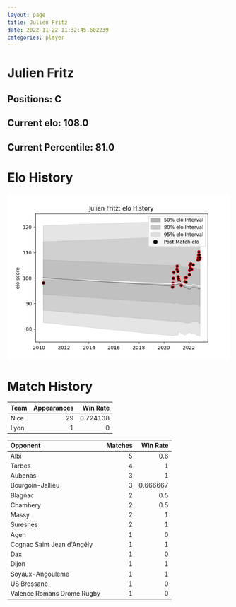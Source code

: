 ```yaml
---  
layout: page  
title: Julien Fritz  
date: 2022-11-22 11:32:45.602239  
categories: player  
---
```

# Julien Fritz

## Positions: C

## Current elo: 108.0

## Current Percentile: 81.0

# Elo History


![elo history](history_JulienFritz.png)
# Match History


| Team   |   Appearances |   Win Rate |
|:-------|--------------:|-----------:|
| Nice   |            29 |   0.724138 |
| Lyon   |             1 |   0        |

| Opponent                   |   Matches |   Win Rate |
|:---------------------------|----------:|-----------:|
| Albi                       |         5 |   0.6      |
| Tarbes                     |         4 |   1        |
| Aubenas                    |         3 |   1        |
| Bourgoin-Jallieu           |         3 |   0.666667 |
| Blagnac                    |         2 |   0.5      |
| Chambery                   |         2 |   0.5      |
| Massy                      |         2 |   1        |
| Suresnes                   |         2 |   1        |
| Agen                       |         1 |   0        |
| Cognac Saint Jean d'Angély |         1 |   1        |
| Dax                        |         1 |   0        |
| Dijon                      |         1 |   1        |
| Soyaux-Angouleme           |         1 |   1        |
| US Bressane                |         1 |   0        |
| Valence Romans Drome Rugby |         1 |   0        |